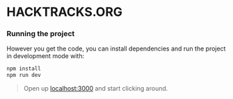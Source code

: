 HACKTRACKS.ORG
========

### Running the project
However you get the code, you can install dependencies and run the project in development mode with:

```bash
npm install
npm run dev
```
> Open up [localhost:3000](http://localhost:3000) and start clicking around.
